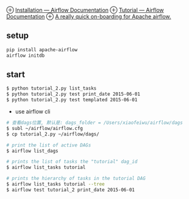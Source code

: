 ⊕ [Installation — Airflow Documentation](https://airflow.apache.org/docs/stable/installation.html)
⊕ [Tutorial — Airflow Documentation](https://airflow.apache.org/docs/stable/tutorial.html)
⊕ [A really quick on-boarding for Apache airflow.](https://gist.github.com/mmziyad/e8905e0719c957a15e15362e95b97944)

## setup
```sh
pip install apache-airflow
airflow initdb
```

## start
```sh
$ python tutorial_2.py list_tasks
$ python tutorial_2.py test print_date 2015-06-01
$ python tutorial_2.py test templated 2015-06-01
```

+ use airflow cli

```bash
# 查看dags位置, 默认是: dags_folder = /Users/xiaofeiwu/airflow/dags
$ subl ~/airflow/airflow.cfg 
$ cp tutorial_2.py ~/airflow/dags/

# print the list of active DAGs
$ airflow list_dags

# prints the list of tasks the "tutorial" dag_id
$ airflow list_tasks tutorial

# prints the hierarchy of tasks in the tutorial DAG
$ airflow list_tasks tutorial --tree
$ airflow test tutorial_2 print_date 2015-06-01
```

